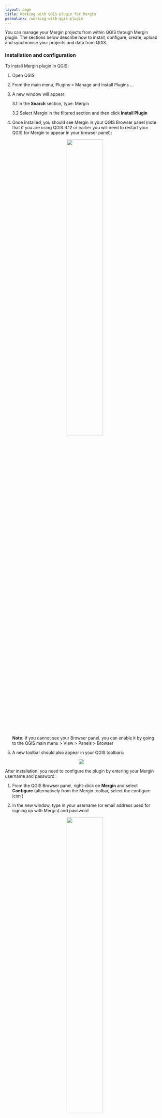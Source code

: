 ```yaml
---
layout: page
title: Working with QGIS plugin for Mergin
permalink: /working-with-qgis-plugin
---
```


You can manage your Mergin projects from within QGIS through Mergin plugin. The sections below describe how to install, configure, create, upload and synchronise your projects and data from QGIS.

### Installation and configuration

To install Mergin plugin in QGIS:

1. Open QGIS

2. From the main menu, Plugins > Manage and Install Plugins ...

3. A new window will appear:

	3.1 In the **Search** section, type: Mergin

	3.2 Select Mergin in the filtered section and then click **Install Plugin**

4. Once installed, you should see Mergin in your QGIS Browser panel (note that if you are using QGIS 3.12 or earlier you will need to restart your QGIS for Mergin to appear in your browser panel):

	<p align="center"><img src="../images/qgis-plugin/installation.png" width="50%"></p>

	**Note:** if you cannot see your Browser panel, you can enable it by going to the QGIS main menu > View > Panels > Browser

5. A new toolbar should also appear in your QGIS toolbars:

<p align="center"><img src="../images/qgis-plugin/plugin_toolbar.png"></p>

After installation, you need to configure the plugin by entering your Mergin username and password:

1. From the QGIS Browser panel, right-click on **Mergin** and select **Configure**
		(alternatively from the Mergin toolbar, select the configure icon )

2. In the new window, type in your username (or email address used for signing up with Mergin) and password

	<p align="center"><img src="../images/qgis-plugin/configure.png" width="50%"></p>

You can select to store the password. For that you need to have already configured your [QGIS password manager](https://docs.qgis.org/3.10/en/docs/user_manual/auth_system/auth_overview.html?highlight=password#master-password)

### Creating a new Mergin project

To create a new project, you can start from a blank project or alternatively open an existing project. You can then select **Create Mergin Project** from the toolbar:

![Project creation icon in toolbar](../images/qgis-plugin/mergin_plugin_project_wizard_1.png)

A new window will appear which should give you three options (the last two options are available only if you have an existing project open):

![Project wizard - step 1](../images/qgis-plugin/mergin_plugin_project_wizard_2.png)

- **New basic QGIS project**: if you are new to QGIS, this is a good starting point. With this option, a project will be created. Within the project there will be a survey layer (a point layer) and background map (OpenStreetMap).

- **Package current QGIS project**: this option will create a copy of your project and copies all the files to a single folder. The wizard tries to guess each format and offers users three options to package the layer, keep as is (i.e. the layer will be referenced as is in the new project) or ignore (the layer will not be included in the new project). The default for each layer type is as: the web services (e.g. WMTS, XYZ tiles, vector tile layers) will be referenced in the new project as they are. Vector layers will be all written to Geopackage format (each vector in one Geopackage database). Raster layers will be copied as they are. The layers will be referenced in the new project accordingly.

![Project wizard - step 2](../images/qgis-plugin/mergin_plugin_project_wizard_3.png)

- **Use current QGIS project as is**: this is for cases when you have already a stand-alone folder with your projects packaged.

In the next window, you will be prompted to assign a project name and select a path where your project folder and associated files will be generated (this option is only available for the first two choices):

![Project wizard - step 2](../images/qgis-plugin/mergin_plugin_project_wizard_4.png)

After the wizard, the new project will be created locally and on the Mergin server.

### Downloading projects
Once you have configured the plugin with your Mergin credentials, you should be able to see the following sections under the Mergin in your QGIS Browser panel:

* My projects

* Shared with me

* Explore

You can select one of the categories and see the listed projects. To download a project:

1. Right-click on the project and select **Download**

	<p align="center"><img src="../images/qgis-plugin/download.png" width="50%"></p>

2. A new window will appear to save the project under a folder on your PC. Browse to the folder you want to download your project to and click **Select folder**

	<p align="center"><img src="../images/qgis-plugin/download-progress.png" width="50%"></p>

3. Once the download is completed, you will be presented with an option to open the project in QGIS:

	<p align="center"><img src="../images/qgis-plugin/download-open.png" width="50%"></p>

Selecting **Yes** will open the project and all the associated layers.

### Synchronising project and data

You can make changes to your project and data. The changes can be synchronised back to Mergin. The plugin also presents you with an option to see which layers and files have been changed.

To synchronise the data back to Mergin:

1. Select the Mergin project status from the toolbar or alternatively right-click on the project from the list on your Mergin projects under the Browser panel in QGIS and select **Status**:

	<p align="center"><img src="../images/qgis-plugin/sync-status.png" width="50%"></p>

2. A new window should appear listing the pending changes to be synchronised:

	<p align="center"><img src="../images/qgis-plugin/sync-status-2.png" width="50%"></p>

    **Note:** In addition to the status of changed files, you can also see detailed changes to your survey layer(s) (GeoPackage) i.e. the number of added, modified and deleted features.

3. Once you confirm the status of changes, you can right-click on the project from the Browser panel under Mergin and select **Synchronize**.

**Note:** Synchronising data and project will work in both ways: all your changes will be uploaded to the server and any pending changes from the server edition of your files will be downloaded and appended to your local files. Therefore, when synchronisation process is completed, your local files and the copy of files on the server will be identical.

### Validation and status check

It is recommended to run the project status after changing your layers and project. This will help getting a list of pending changes and also see any warnings or validations of your project. The warnings are related to restructuring of a Geopackage layer (adding/removing a field or addding/removing a layer in a Geopackage database). Validations can be linked to missing layer or availability of a layer when working offline:

![Project validation - 1](../images/qgis-plugin/mergin_plugin_validation_1.png)

![Project validation - 2](../images/qgis-plugin/mergin_plugin_validation_2.png)

### Cloning an existing project

With the plugin, you can make a copy of one of your existing projects or the ones shared with you. Simply right-click on the project under the **Browser panel > Mergin** and select **Clone**. In the new window, select the **Owner** from the drop-down menu and type your new **Project Name**.

	<p align="center"><img src="../images/qgis-plugin/clone.png" width="50%"></p>

### Deleting a project

You can delete a Mergin project either on your PC (locally) or on the Mergin server. To be able to delete the project on the Mergin server, you need to first delete the files locally.

To delete a project, in the Browser panel, right-click on the project and select **Remove locally**. Once the project is deleted from the PC, you can remove it from the server by right-clicking on the project again and selecting **Remove from server**. Warning: this operation is not undoable and all data in the project will be permanently deleted.

### QGIS variables

The plugin adds several variables that can be used in QGIS expressions:

| Variable name               | Sample value                     | Scope   | Description |
|-----------------------------|----------------------------------|---------|-------------|
| `@mergin_username`          | `martin`                         | global  | Name of the user currently logged in to Mergin |
| `@mergin_url`               | `https://public.cloudmergin.com` | global  | URL of the Mergin service |
| `@mergin_project_name`      | `Tree survey`                    | project | Name of the active Mergin project  |
| `@mergin_project_owner`     | `martin`                         | project | Name of the owner of the active Mergin project |
| `@mergin_project_full_name` | `martin/Tree survey`             | project | Owner and project name joined with a forward slash |
| `@mergin_project_version`   | `42`                             | project | Current version of the active Mergin project |

A common use case is to use `@mergin_username` as the default value for one of the fields in a survey layer to automatically track who has added (and/or modified) a particular record.
